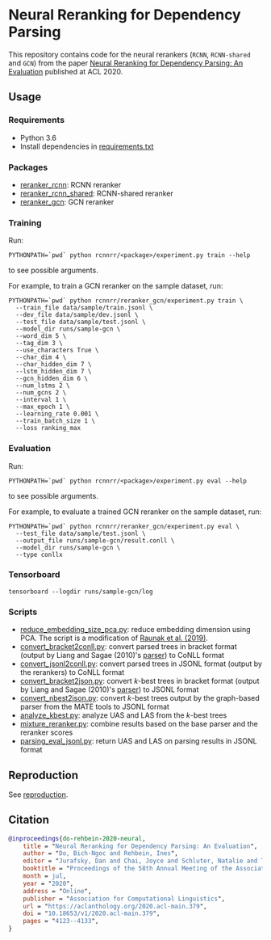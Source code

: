 # Neural Reranking for Dependency Parsing

This repository contains code for the neural rerankers
(`RCNN`, `RCNN-shared` and `GCN`) from the paper
[Neural Reranking for Dependency Parsing: An Evaluation](https://aclanthology.org/2020.acl-main.379/)
published at ACL 2020.

## Usage

### Requirements
* Python 3.6
* Install dependencies in [requirements.txt](requirements.txt)

### Packages
* [reranker_rcnn](rcnnrr%2Freranker_rcnn): RCNN reranker
* [reranker_rcnn_shared](rcnnrr%2Freranker_rcnn_shared): RCNN-shared reranker
* [reranker_gcn](rcnnrr%2Freranker_gcn): GCN reranker

### Training
Run:
```shell
PYTHONPATH=`pwd` python rcnnrr/<package>/experiment.py train --help
```
to see possible arguments.

For example, to train a GCN reranker on the sample dataset, run:
```shell
PYTHONPATH=`pwd` python rcnnrr/reranker_gcn/experiment.py train \
  --train_file data/sample/train.jsonl \
  --dev_file data/sample/dev.jsonl \
  --test_file data/sample/test.jsonl \
  --model_dir runs/sample-gcn \
  --word_dim 5 \
  --tag_dim 3 \
  --use_characters True \
  --char_dim 4 \
  --char_hidden_dim 7 \
  --lstm_hidden_dim 7 \
  --gcn_hidden_dim 6 \
  --num_lstms 2 \
  --num_gcns 2 \
  --interval 1 \
  --max_epoch 1 \
  --learning_rate 0.001 \
  --train_batch_size 1 \
  --loss ranking_max
```

### Evaluation
Run:
```shell
PYTHONPATH=`pwd` python rcnnrr/<package>/experiment.py eval --help
```
to see possible arguments.

For example, to evaluate a trained GCN reranker on the sample dataset, run:

```shell
PYTHONPATH=`pwd` python rcnnrr/reranker_gcn/experiment.py eval \
  --test_file data/sample/test.jsonl \
  --output_file runs/sample-gcn/result.conll \
  --model_dir runs/sample-gcn \
  --type conllx
```

### Tensorboard

```shell
tensorboard --logdir runs/sample-gcn/log
```

### Scripts

* [reduce_embedding_size_pca.py](scripts%2Freduce_embedding_size_pca.py):
  reduce embedding dimension using PCA.
  The script is a modification of [Raunak et al. (2019)](https://github.com/vyraun/Half-Size).
* [convert_bracket2conll.py](scripts%2Fconvert_bracket2conll.py):
  convert parsed trees in bracket format (output by Liang and Sagae (2010)'s [parser](https://github.com/lianghuang3/lineardpparser))
  to CoNLL format
* [convert_jsonl2conll.py](scripts%2Fconvert_jsonl2conll.py):
  convert parsed trees in JSONL format (output by the rerankers)
  to CoNLL format
* [convert_bracket2json.py](scripts%2Fconvert_bracket2json.py):
  convert *k*-best trees in bracket format (output by Liang and Sagae (2010)'s [parser](https://github.com/lianghuang3/lineardpparser))
  to JSONL format
* [convert_nbest2json.py](scripts%2Fconvert_nbest2json.py):
  convert *k*-best trees output by the graph-based parser from the MATE tools to JSONL format
* [analyze_kbest.py](scripts%2Fanalyze_kbest.py):
  analyze UAS and LAS from the *k*-best trees
* [mixture_reranker.py](scripts%2Fmixture_reranker.py):
  combine results based on the base parser and the reranker scores
* [parsing_eval_jsonl.py](scripts%2Fparsing_eval_jsonl.py):
  return UAS and LAS on parsing results in JSONL format

## Reproduction

See [reproduction](REPRODUCTION.md).

## Citation

```bib
@inproceedings{do-rehbein-2020-neural,
    title = "Neural Reranking for Dependency Parsing: An Evaluation",
    author = "Do, Bich-Ngoc and Rehbein, Ines",
    editor = "Jurafsky, Dan and Chai, Joyce and Schluter, Natalie and Tetreault, Joel",
    booktitle = "Proceedings of the 58th Annual Meeting of the Association for Computational Linguistics",
    month = jul,
    year = "2020",
    address = "Online",
    publisher = "Association for Computational Linguistics",
    url = "https://aclanthology.org/2020.acl-main.379",
    doi = "10.18653/v1/2020.acl-main.379",
    pages = "4123--4133",
}
```